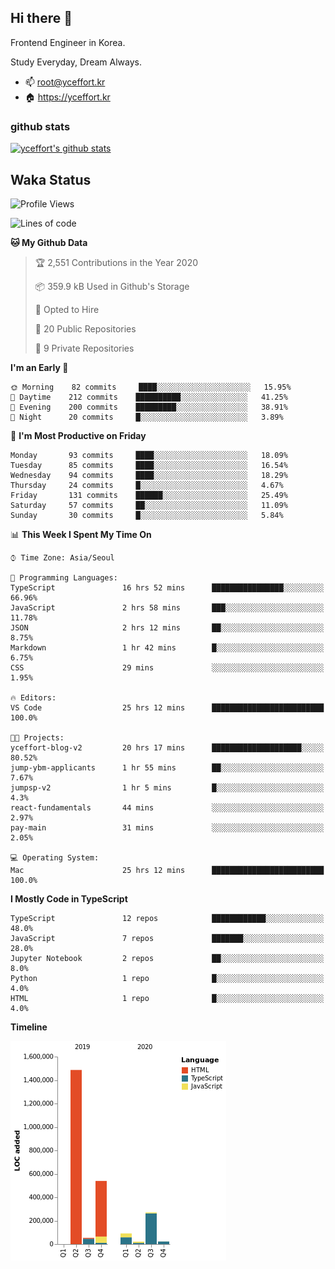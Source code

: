## Hi there 👋

<!--
**yceffort/yceffort** is a ✨ _special_ ✨ repository because its `README.md` (this file) appears on your GitHub profile.

Here are some ideas to get you started:

- 🔭 I’m currently working on ...
- 🌱 I’m currently learning ...
- 👯 I’m looking to collaborate on ...
- 🤔 I’m looking for help with ...
- 💬 Ask me about ...
- 📫 How to reach me: ...
- 😄 Pronouns: ...
- ⚡ Fun fact: ...
-->

Frontend Engineer in Korea.

Study Everyday, Dream Always.

- 📫 root@yceffort.kr
- 🏠 https://yceffort.kr

### github stats

[![yceffort's github stats](https://github-readme-stats.vercel.app/api?username=yceffort&count_private=true&show_icons=true&theme=cobalt)](https://github-readme-stats.vercel.app/api?username=yceffort&count_private=true&show_icons=true&theme=cobalt)

## Waka Status

<!--START_SECTION:waka-->
![Profile Views](http://img.shields.io/badge/Profile%20Views-9-blue)

![Lines of code](https://img.shields.io/badge/From%20Hello%20World%20I%27ve%20Written-4647%20lines%20of%20code-blue)

**🐱 My Github Data** 

> 🏆 2,551 Contributions in the Year 2020
 > 
> 📦 359.9 kB Used in Github's Storage 
 > 
> 💼 Opted to Hire
 > 
> 📜 20 Public Repositories
 > 
> 🔑 9 Private Repositories 

**I'm an Early 🐤** 

```text
🌞 Morning    82 commits     ████░░░░░░░░░░░░░░░░░░░░░   15.95% 
🌆 Daytime    212 commits    ██████████░░░░░░░░░░░░░░░   41.25% 
🌃 Evening    200 commits    █████████░░░░░░░░░░░░░░░░   38.91% 
🌙 Night      20 commits     █░░░░░░░░░░░░░░░░░░░░░░░░   3.89%

```
📅 **I'm Most Productive on Friday** 

```text
Monday       93 commits     ████░░░░░░░░░░░░░░░░░░░░░   18.09% 
Tuesday      85 commits     ████░░░░░░░░░░░░░░░░░░░░░   16.54% 
Wednesday    94 commits     ████░░░░░░░░░░░░░░░░░░░░░   18.29% 
Thursday     24 commits     █░░░░░░░░░░░░░░░░░░░░░░░░   4.67% 
Friday       131 commits    ██████░░░░░░░░░░░░░░░░░░░   25.49% 
Saturday     57 commits     ██░░░░░░░░░░░░░░░░░░░░░░░   11.09% 
Sunday       30 commits     █░░░░░░░░░░░░░░░░░░░░░░░░   5.84%

```


📊 **This Week I Spent My Time On** 

```text
⌚︎ Time Zone: Asia/Seoul

💬 Programming Languages: 
TypeScript               16 hrs 52 mins      ████████████████░░░░░░░░░   66.96% 
JavaScript               2 hrs 58 mins       ███░░░░░░░░░░░░░░░░░░░░░░   11.78% 
JSON                     2 hrs 12 mins       ██░░░░░░░░░░░░░░░░░░░░░░░   8.75% 
Markdown                 1 hr 42 mins        █░░░░░░░░░░░░░░░░░░░░░░░░   6.75% 
CSS                      29 mins             ░░░░░░░░░░░░░░░░░░░░░░░░░   1.95%

🔥 Editors: 
VS Code                  25 hrs 12 mins      █████████████████████████   100.0%

🐱‍💻 Projects: 
yceffort-blog-v2         20 hrs 17 mins      ████████████████████░░░░░   80.52% 
jump-ybm-applicants      1 hr 55 mins        ██░░░░░░░░░░░░░░░░░░░░░░░   7.67% 
jumpsp-v2                1 hr 5 mins         █░░░░░░░░░░░░░░░░░░░░░░░░   4.3% 
react-fundamentals       44 mins             ░░░░░░░░░░░░░░░░░░░░░░░░░   2.97% 
pay-main                 31 mins             ░░░░░░░░░░░░░░░░░░░░░░░░░   2.05%

💻 Operating System: 
Mac                      25 hrs 12 mins      █████████████████████████   100.0%

```

**I Mostly Code in TypeScript** 

```text
TypeScript               12 repos            ████████████░░░░░░░░░░░░░   48.0% 
JavaScript               7 repos             ███████░░░░░░░░░░░░░░░░░░   28.0% 
Jupyter Notebook         2 repos             ██░░░░░░░░░░░░░░░░░░░░░░░   8.0% 
Python                   1 repo              █░░░░░░░░░░░░░░░░░░░░░░░░   4.0% 
HTML                     1 repo              █░░░░░░░░░░░░░░░░░░░░░░░░   4.0%

```


**Timeline**

![Chart not found](https://github.com/yceffort/yceffort/blob/master/charts/bar_graph.png) 


<!--END_SECTION:waka-->
